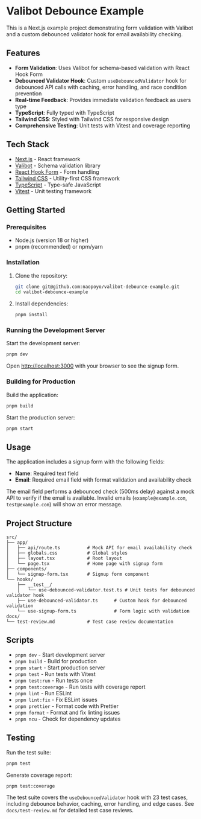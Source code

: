 # Valibot Debounce Example

This is a Next.js example project demonstrating form validation with Valibot and a custom debounced validator hook for email availability checking.

## Features

- **Form Validation**: Uses Valibot for schema-based validation with React Hook Form
- **Debounced Validator Hook**: Custom `useDebouncedValidator` hook for debounced API calls with caching, error handling, and race condition prevention
- **Real-time Feedback**: Provides immediate validation feedback as users type
- **TypeScript**: Fully typed with TypeScript
- **Tailwind CSS**: Styled with Tailwind CSS for responsive design
- **Comprehensive Testing**: Unit tests with Vitest and coverage reporting

## Tech Stack

- [Next.js](https://nextjs.org) - React framework
- [Valibot](https://valibot.dev) - Schema validation library
- [React Hook Form](https://react-hook-form.com) - Form handling
- [Tailwind CSS](https://tailwindcss.com) - Utility-first CSS framework
- [TypeScript](https://www.typescriptlang.org) - Type-safe JavaScript
- [Vitest](https://vitest.dev) - Unit testing framework

## Getting Started

### Prerequisites

- Node.js (version 18 or higher)
- pnpm (recommended) or npm/yarn

### Installation

1. Clone the repository:

   ```bash
   git clone git@github.com:naopoyo/valibot-debounce-example.git
   cd valibot-debounce-example
   ```

2. Install dependencies:

   ```bash
   pnpm install
   ```

### Running the Development Server

Start the development server:

```bash
pnpm dev
```

Open [http://localhost:3000](http://localhost:3000) with your browser to see the signup form.

### Building for Production

Build the application:

```bash
pnpm build
```

Start the production server:

```bash
pnpm start
```

## Usage

The application includes a signup form with the following fields:

- **Name**: Required text field
- **Email**: Required email field with format validation and availability check

The email field performs a debounced check (500ms delay) against a mock API to verify if the email is available. Invalid emails (`example@example.com`, `test@example.com`) will show an error message.

## Project Structure

```text
src/
├── app/
│   ├── api/route.ts          # Mock API for email availability check
│   ├── globals.css           # Global styles
│   ├── layout.tsx            # Root layout
│   └── page.tsx              # Home page with signup form
├── components/
│   └── signup-form.tsx       # Signup form component
└── hooks/
    ├── __test__/
    │   └── use-debounced-validator.test.ts # Unit tests for debounced validator hook
    ├── use-debounced-validator.ts      # Custom hook for debounced validation
    └── use-signup-form.ts              # Form logic with validation
docs/
└── test-review.md            # Test case review documentation
```

## Scripts

- `pnpm dev` - Start development server
- `pnpm build` - Build for production
- `pnpm start` - Start production server
- `pnpm test` - Run tests with Vitest
- `pnpm test:run` - Run tests once
- `pnpm test:coverage` - Run tests with coverage report
- `pnpm lint` - Run ESLint
- `pnpm lint:fix` - Fix ESLint issues
- `pnpm prettier` - Format code with Prettier
- `pnpm format` - Format and fix linting issues
- `pnpm ncu` - Check for dependency updates

## Testing

Run the test suite:

```bash
pnpm test
```

Generate coverage report:

```bash
pnpm test:coverage
```

The test suite covers the `useDebouncedValidator` hook with 23 test cases, including debounce behavior, caching, error handling, and edge cases. See `docs/test-review.md` for detailed test case reviews.
